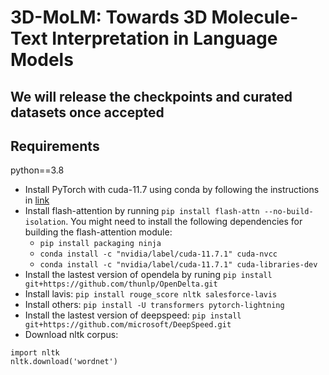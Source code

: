 # 3D-MoLM: Towards 3D Molecule-Text Interpretation in Language Models

## We will release the checkpoints and curated datasets once accepted

## Requirements

python==3.8

* Install PyTorch with cuda-11.7 using conda by following the instructions in [link](https://pytorch.org/get-started/locally/)
* Install flash-attention by running `pip install flash-attn --no-build-isolation`. You might need to install the following dependencies for building the flash-attention module:
    * `pip install packaging ninja`
    * `conda install -c "nvidia/label/cuda-11.7.1" cuda-nvcc`
    * `conda install -c "nvidia/label/cuda-11.7.1" cuda-libraries-dev`
* Install the lastest version of opendela by runing `pip install git+https://github.com/thunlp/OpenDelta.git`
* Install lavis: `pip install rouge_score nltk salesforce-lavis`
* Install others: `pip install -U transformers pytorch-lightning`
* Install the lastest version of deepspeed: `pip install git+https://github.com/microsoft/DeepSpeed.git`
* Download nltk corpus:
```
import nltk
nltk.download('wordnet')
```


